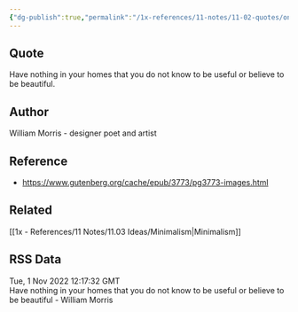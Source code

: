 ```yaml
---
{"dg-publish":true,"permalink":"/1x-references/11-notes/11-02-quotes/only-have-stuff-that-is-useful-or-beautiful-william-morris/","title":"Only have stuff that is useful or beautiful - William Morris","noteIcon":""}
---
```



## Quote
Have nothing in your homes that you do not know to be useful or believe to be beautiful.

## Author
William Morris - designer poet and artist

## Reference
- https://www.gutenberg.org/cache/epub/3773/pg3773-images.html

## Related
[[1x - References/11 Notes/11.03 Ideas/Minimalism\|Minimalism]]

## RSS Data
<div class='date'>Tue, 1 Nov 2022 12:17:32 GMT</div>
<div class='description'>Have nothing in your homes that you do not know to be useful or believe to be beautiful - William Morris</div>